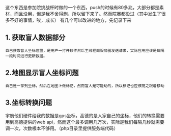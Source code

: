这个东西是参加院挑战杯时做的一个东西，push的时候有80多兆，大部分都是素材，而且没用，但是我不舍得删，所以留下来了。然而院赛都没过（其中发生了很多不好的事情，唉，成长）
有几个可以改进的地方，先记录下来

## 1. 获取盲人数据部分 ##
	自己获取盲人坐标位置，是用户一打开软件然后主线程向服务器发送请求，实际应用应该是每隔一段时间进行更新数据。
## 2.地图显示盲人坐标问题 ##
    自己是一拿到坐标，然后在地图上做标记，然而盲人是可能动的，所以标记也应该随之跟着移动
## 3.坐标转换问题 ##
   宇航他们硬件给我的数据是gps坐标，高德的是人家自己的坐标，他们的转换需要用到高德提供的web api，然而这个最多调用几万次，实际是我们每隔几秒就需要调一次，次数根本不够用。（php目录里提供服务端代码）